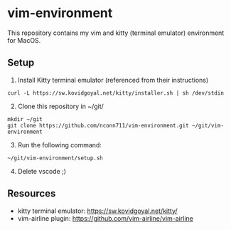 # vim-environment

This repository contains my vim and kitty (terminal emulator) environment for MacOS.

## Setup
1. Install Kitty terminal emulator (referenced from their instructions)
```
curl -L https://sw.kovidgoyal.net/kitty/installer.sh | sh /dev/stdin
```
2. Clone this repository in ~/git/
```
mkdir ~/git
git clone https://github.com/nconn711/vim-environment.git ~/git/vim-environment
```
3. Run the following command:
```
~/git/vim-environment/setup.sh
```
4. Delete vscode ;)

## Resources
- kitty terminal emulator: https://sw.kovidgoyal.net/kitty/
- vim-airline plugin: https://github.com/vim-airline/vim-airline
